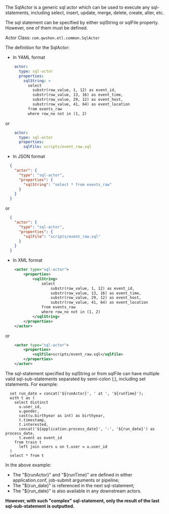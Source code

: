 The SqlActor is a generic sql actor which can be used to execute any sql-statements, including select, insert, update, merge, delete, create, alter, etc.

The sql statement can be specified by either sqlString or sqlFile property. However, one of them must be defined.

Actor Class: `com.qwshen.etl.common.SqlActor`

The definition for the SqlActor:

- In YAML format
```yaml
    actor:
      type: sql-actor
      properties:
        sqlString: >
          select
            substr(row_value, 1, 12) as event_id,
            substr(row_value, 13, 16) as event_time,
            substr(row_value, 29, 12) as event_host,
            substr(row_value, 41, 64) as event_location
          from events_raw
          where row_no not in (1, 2)
```
or
```yaml
    actor:
      type: sql-actor
      properties:
        sqlFile: scripts/event_raw.sql
```

- In JSON format
```json
  {
    "actor": {
      "type": "sql-actor",
      "properties": {
        "sqlString": "select * from events_raw"
      }
    }
  }
```
or
```json
  {
    "actor": {
      "type": "sql-actor",
      "properties": {
        "sqlFile": "scripts/event_raw.sql"
      }
    }
  }
```

- In XML format
```xml
    <actor type="sql-actor">
        <properties>
            <sqlString>
                select
                    substr(row_value, 1, 12) as event_id,
                    substr(row_value, 13, 16) as event_time,
                    substr(row_value, 29, 12) as event_host,
                    substr(row_value, 41, 64) as event_location
                from events_raw
                where row_no not in (1, 2)
            </sqlString>
        </properties>
    </actor>
```
or
```xml
    <actor type="sql-actor">
        <properties>
            <sqlFile>scripts/event_raw.sql</sqlFile>
        </properties>
    </actor>
```

The sql-statement specified by sqlString or from sqlFile can have multiple valid sql-sub-statements separated by semi-colon (;), including set statements. For example:
```roomsql
  set run_date = concat('${runActor}', ' at ', '${runTime}');
  with t as (
    select distinct
      u.user_id,
      u.gender,
      cast(u.birthyear as int) as birthyear,
      t.timestamp,
      t.interested,
      concat('${application.process_date}', '-', '${run_date}') as process_date,
      t.event as event_id
    from train t
      left join users u on t.user = u.user_id
  )
  select * from t      
```

In the above example:
- The "${runActor}" and "${runTime}" are defined in either application.conf, job-submit arguments or pipeline;
- The "${run_date}" is referenced in the next sql-statement;
- The "${run_date}" is also available in any downstream actors. 

**However, with such "complex" sql-statement, only the result of the last sql-sub-statement is outputted.**
